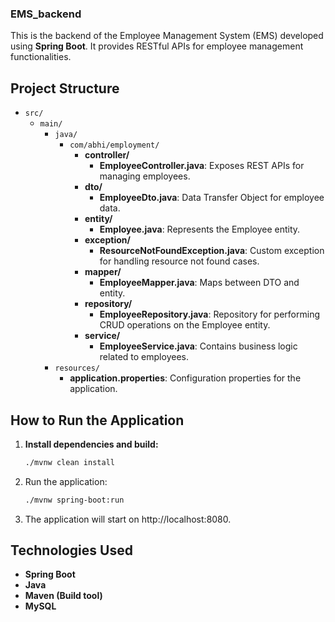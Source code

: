 ### EMS_backend

This is the backend of the Employee Management System (EMS) developed using **Spring Boot**. It provides RESTful APIs for employee management functionalities.

## Project Structure

- `src/`
  - `main/`
    - `java/`
      - `com/abhi/employment/`
        - **controller/**
          - **EmployeeController.java**: Exposes REST APIs for managing employees.
        - **dto/**
          - **EmployeeDto.java**: Data Transfer Object for employee data.
        - **entity/**
          - **Employee.java**: Represents the Employee entity.
        - **exception/**
          - **ResourceNotFoundException.java**: Custom exception for handling resource not found cases.
        - **mapper/**
          - **EmployeeMapper.java**: Maps between DTO and entity.
        - **repository/**
          - **EmployeeRepository.java**: Repository for performing CRUD operations on the Employee entity.
        - **service/**
          - **EmployeeService.java**: Contains business logic related to employees.
    - `resources/`
      - **application.properties**: Configuration properties for the application.

## How to Run the Application

1. **Install dependencies and build:**
   ```bash
   ./mvnw clean install
2. Run the application:
   ```bash
   ./mvnw spring-boot:run
3. The application will start on http://localhost:8080.

## Technologies Used

- **Spring Boot**
- **Java**
- **Maven (Build tool)**
- **MySQL**

